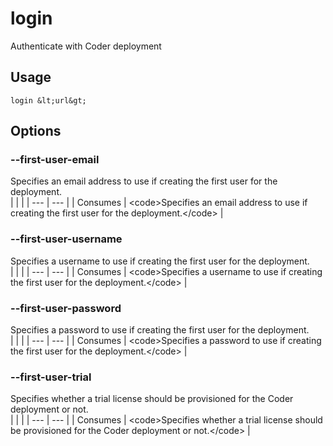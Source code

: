 
# login

 
Authenticate with Coder deployment


## Usage
```console
login &lt;url&gt;
```


## Options
### --first-user-email
Specifies an email address to use if creating the first user for the deployment.
<br/>
| | |
| --- | --- |
| Consumes | &lt;code&gt;Specifies an email address to use if creating the first user for the deployment.&lt;/code&gt; |

### --first-user-username
Specifies a username to use if creating the first user for the deployment.
<br/>
| | |
| --- | --- |
| Consumes | &lt;code&gt;Specifies a username to use if creating the first user for the deployment.&lt;/code&gt; |

### --first-user-password
Specifies a password to use if creating the first user for the deployment.
<br/>
| | |
| --- | --- |
| Consumes | &lt;code&gt;Specifies a password to use if creating the first user for the deployment.&lt;/code&gt; |

### --first-user-trial
Specifies whether a trial license should be provisioned for the Coder deployment or not.
<br/>
| | |
| --- | --- |
| Consumes | &lt;code&gt;Specifies whether a trial license should be provisioned for the Coder deployment or not.&lt;/code&gt; |
